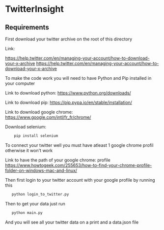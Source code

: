 # TwitterInsight

## Requirements

First download your twitter archive on the root of this directory

Link:

https://help.twitter.com/en/managing-your-account/how-to-download-your-x-archive
https://help.twitter.com/en/managing-your-account/how-to-download-your-x-archive

To make the code work you will need to have Python and Pip installed in your computer

Link to download python: https://www.python.org/downloads/

Link to download pip: https://pip.pypa.io/en/stable/installation/

Link to download google chrome: https://www.google.com/intl/fr_fr/chrome/ 


Download selenium:

```bash
    pip install selenium
```

To connect your twitter well you must have atleast 1 google chrome profil otherwise it won't work

Link to have the path of your google chrome: profile https://www.howtogeek.com/255653/how-to-find-your-chrome-profile-folder-on-windows-mac-and-linux/

Then first login to your twitter account with your google profile by running this 

```bash
   python login_to_twitter.py
```

Then to get your data just run 

```bash
   python main.py
```

And you will see all your twitter data on a print and a data.json file
